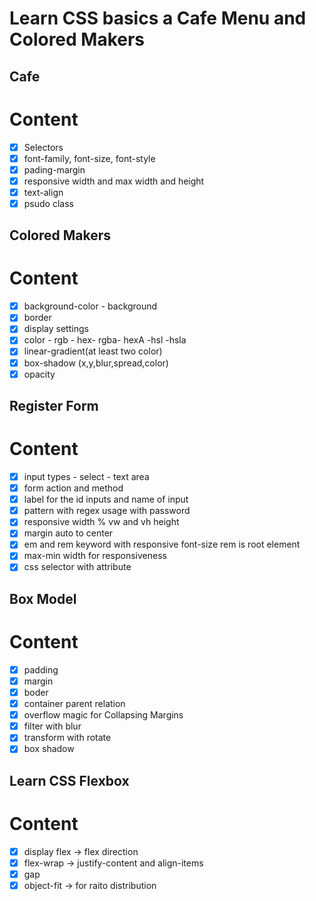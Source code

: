# Learn CSS basics a Cafe Menu and Colored Makers

## Cafe

# Content

- [x] Selectors
- [x] font-family, font-size, font-style
- [x] pading-margin
- [x] responsive width and max width and height
- [x] text-align
- [x] psudo class

## Colored Makers

# Content

- [x] background-color - background
- [x] border
- [x] display settings
- [x] color - rgb - hex- rgba- hexA -hsl -hsla
- [x] linear-gradient(at least two color)
- [x] box-shadow (x,y,blur,spread,color)
- [x] opacity

## Register Form

# Content

- [x] input types - select - text area
- [x] form action and method
- [x] label for the id inputs and name of input
- [x] pattern with regex usage with password
- [x] responsive width % vw and vh height
- [x] margin auto to center
- [x] em and rem keyword with responsive font-size rem is root element
- [x] max-min width for responsiveness
- [x] css selector with attribute

## Box Model

# Content

- [x] padding
- [x] margin
- [x] boder
- [x] container parent relation
- [x] overflow magic for Collapsing Margins
- [x] filter with blur
- [x] transform with rotate
- [x] box shadow

## Learn CSS Flexbox

# Content

- [x] display flex -> flex direction
- [x] flex-wrap -> justify-content and align-items
- [x] gap
- [x] object-fit -> for raito distribution
